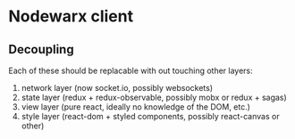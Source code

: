 # Nodewarx client

## Decoupling

Each of these should be replacable with out touching other layers:

1. network layer (now socket.io, possibly websockets)
2. state layer (redux + redux-observable, possibly mobx or redux + sagas)
3. view layer (pure react, ideally no knowledge of the DOM, etc.)
4. style layer (react-dom + styled components, possibly react-canvas or other)
